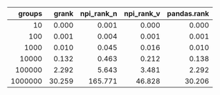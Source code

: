 |   groups |   grank |   npi_rank_n |   npi_rank_v |   pandas.rank |
|---------:|--------:|-------------:|-------------:|--------------:|
|       10 |   0.000 |        0.001 |        0.000 |         0.000 |
|      100 |   0.001 |        0.004 |        0.001 |         0.001 |
|     1000 |   0.010 |        0.045 |        0.016 |         0.010 |
|    10000 |   0.132 |        0.463 |        0.212 |         0.138 |
|   100000 |   2.292 |        5.643 |        3.481 |         2.292 |
|  1000000 |  30.259 |      165.771 |       46.828 |        30.206 |